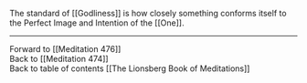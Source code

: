 The standard of [[Godliness]] is how closely something conforms itself to the Perfect Image and Intention of the [[One]]. 

___

Forward to [[Meditation 476]]  
Back to [[Meditation 474]]  
Back to table of contents [[The Lionsberg Book of Meditations]]  